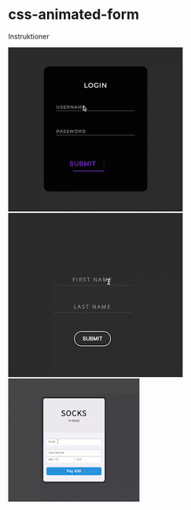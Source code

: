 # css-animated-form

Instruktioner

![Animated form - Fancy button](https://github.com/chasacademy-sandra-larsson/css-animated-form/blob/main/fancy-button.gif)
![Animated form - Input feedback](https://github.com/chasacademy-sandra-larsson/css-animated-form/blob/main/input-feedback.gif)
![Animated form - Payment](https://github.com/chasacademy-sandra-larsson/css-animated-form/blob/main/payment.gif)